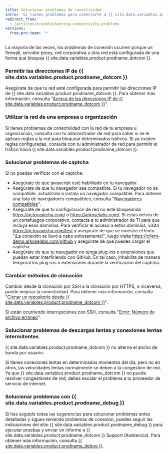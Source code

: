 ```yaml
---
title: Solucionar problemas de conectividad
intro: 'Si tienes problemas para conectarte a {{ site.data.variables.product.prodname_dotcom }}, puedes solucionar los problemas de conexión. Utiliza la herramienta {{ site.data.variables.product.prodname_debug }} para diagnosticar problemas.'
redirect_from:
  - /articles/troubleshooting-connectivity-problems
versions:
  free-pro-team: '*'
---
```



La mayoría de las veces, los problemas de conexión ocurren porque un firewall, servidor proxy, red corporativa u otra red está configurada de una forma que bloquea {{ site.data.variables.product.prodname_dotcom }}.

### Permitir las direcciones IP de {{ site.data.variables.product.prodname_dotcom }}

Asegúrate de que tu red esté configurada para permitir las direcciones IP de {{ site.data.variables.product.prodname_dotcom }}. Para obtener más información, consulta "[Acerca de las direcciones IP de {{ site.data.variables.product.prodname_dotcom }}](/articles/about-github-s-ip-addresses)".

### Utilizar la red de una empresa u organización

Si tienes problemas de conectividad con la red de tu empresa u organización, consulta con tu administrador de red para saber si se le aplican reglas a la red para bloquear determinados tráficos. Si ya existen reglas configuradas, consulta con tu administrador de red para permitir el tráfico hacia {{ site.data.variables.product.prodname_dotcom }}.

### Solucionar problemas de captcha

Si no puedes verificar con el captcha:
- Asegúrate de que javascript esté habilitado en tu navegador.
- Asegúrate de que tu navegador sea compatible. Si tu navegador no es compatible, actualízalo o instala un navegador compatible. Para obtener una lista de navegadores compatibles, consulta "[Navegadores compatibles](/articles/supported-browsers)".
- Asegúrate de que tu configuración de red no esté bloqueando https://octocaptcha.com/ o https://arkoselabs.com/. Si estás detrás de un cortafuegos corporativo, contacta a tu administrador de TI para que incluya esos dominios. Para verificar el acceso a estos dominios, visita https://octocaptcha.com/test y asegúrate de que se muestre el texto "¡La conexión se llevó a cabo exitosamente!", luego visita https://client-demo.arkoselabs.com/github y asegúrate de que puedes cargar el captcha.
- Asegúrate de que tu navegador no tenga plug-ins o extensiones que puedan estar interfiriendo con GitHub. En tal caso, inhabilita de manera temporal los plug-ins o extensiones durante la verificación del captcha.

### Cambiar métodos de clonación

Cambiar desde la clonación por SSH a la clonación por HTTPS, o viceversa, puede mejorar la conectividad. Para obtener más información, consulta "[Clonar un repositorio desde {{ site.data.variables.product.prodname_dotcom }}](/articles/cloning-a-repository-from-github)".

Si están ocurriendo interrupciones con SSH, consulta "[Error: Número de archivo erróneo](/articles/error-bad-file-number)".

### Solucionar problemas de descargas lentas y conexiones lentas intermitentes

{{ site.data.variables.product.prodname_dotcom }} no alterna el ancho de banda por usuario.

Si tienes conexiones lentas en determinados momentos del día, pero no en otros, las velocidades lentas normalmente se deben a la congestión de red. Ya que {{ site.data.variables.product.prodname_dotcom }} no puede resolver congestiones de red, debes escalar el problema a tu proveedor de servicio de internet.

### Solucionar problemas con {{ site.data.variables.product.prodname_debug }}

Si has seguido todas las sugerencias para solucionar problemas antes detalladas y sigues teniendo problemas de conexión, puedes seguir las indicaciones del sitio {{ site.data.variables.product.prodname_debug }} para ejecutar pruebas y enviar un informe a {{ site.data.variables.product.prodname_dotcom }} Support (Asistencia). Para obtener más información, consulta [{{ site.data.variables.product.prodname_debug }}](https://github-debug.com/).
